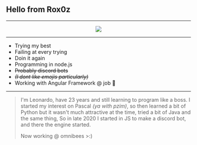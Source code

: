 ## Hello from Rox0z
---
<p align="center">
  <a href="https://discord.com/users/305722154480304128">
    <img src="https://lanyard.cnrad.dev/api/305722154480304128" />
  </a>
</p>

---

- Trying my best
- Failing at every trying
- Doin it again
- Programming in node.js
- ~~Probably discord bots~~
- ~~_(I dont like emojis particularly)_~~
- Working with Angular Framework @ job 🤠

---

> I'm Leonardo, have 23 years and still learning to program like a boss. I started my interest on Pascal _(ya with pzim)_, so then learned a bit of Python but it wasn't much attractive at the time, tried a bit of Java and the same thing, So in late 2020 I started in JS to make a discord bot, and there the engine started.
>
> Now working @ omnibees >:)
